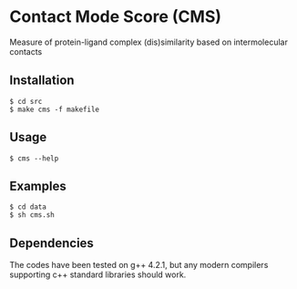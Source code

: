 # Contact Mode Score (CMS)

Measure of protein-ligand complex (dis)similarity based on intermolecular contacts

## Installation

    $ cd src
    $ make cms -f makefile

## Usage

    $ cms --help

## Examples
    $ cd data
    $ sh cms.sh

## Dependencies

The codes have been tested on g++ 4.2.1, but any modern compilers supporting c++ standard libraries should work.
